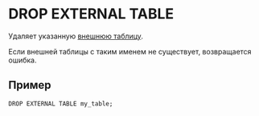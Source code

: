 # DROP EXTERNAL TABLE

Удаляет указанную [внешнюю таблицу](../../../concepts/datamodel/external_table.md).

Если внешней таблицы с таким именем не существует, возвращается ошибка.

## Пример

```yql
DROP EXTERNAL TABLE my_table;
```

